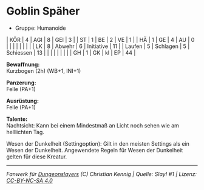# Goblin Späher  
- Gruppe: Humanoide  

| KÖR    | 4 | AGI      | 8  | GEI        | 3  |
| ST     | 1 | BE       | 2  | VE         | 1  |
| HÄ     | 1 | GE       | 4  | AU         | 0  |
|        |   |          |    |            |    |
| LK     | 8 | Abwehr   | 6  | Initiative | 11 |
| Laufen | 5 | Schlagen | 5  | Schiessen  | 13 |
|        |   |          |    |            |    |
| GH     | 1 | GK       | kl | EP         | 44 |


**Bewaffnung:**  
Kurzbogen (2h) (WB+1, INI+1)

**Panzerung:**  
Felle (PA+1)

**Ausrüstung:**  
Felle (PA+1)

**Talente:**  
Nachtsicht: Kann bei einem Mindestmaß an Licht noch sehen wie am helllichten Tag.

Wesen der Dunkelheit (Settingoption): Gilt in den meisten Settings als ein Wesen der Dunkelheit. Angewendete Regeln für Wesen der Dunkelheit gelten für diese Kreatur.





___
*Fanwerk für [Dungeonslayers](https://www.dungeonslayers.net/) (C) Christian Kennig | Quelle: Slay! #1 | Lizenz: [CC-BY-NC-SA 4.0](https://creativecommons.org/licenses/by-nc-sa/4.0/deed.de)*